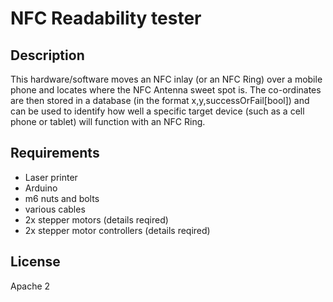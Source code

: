 # NFC Readability tester

## Description
This hardware/software moves an NFC inlay (or an NFC Ring) over a mobile phone and locates where the NFC Antenna sweet spot is.  The co-ordinates are then stored in a database (in the format x,y,successOrFail[bool]) and can be used to identify how well a specific target device (such as a cell phone or tablet) will function with an NFC Ring.

## Requirements
* Laser printer
* Arduino
* m6 nuts and bolts
* various cables
* 2x stepper motors (details reqired)
* 2x stepper motor controllers (details reqired)

## License
Apache 2
